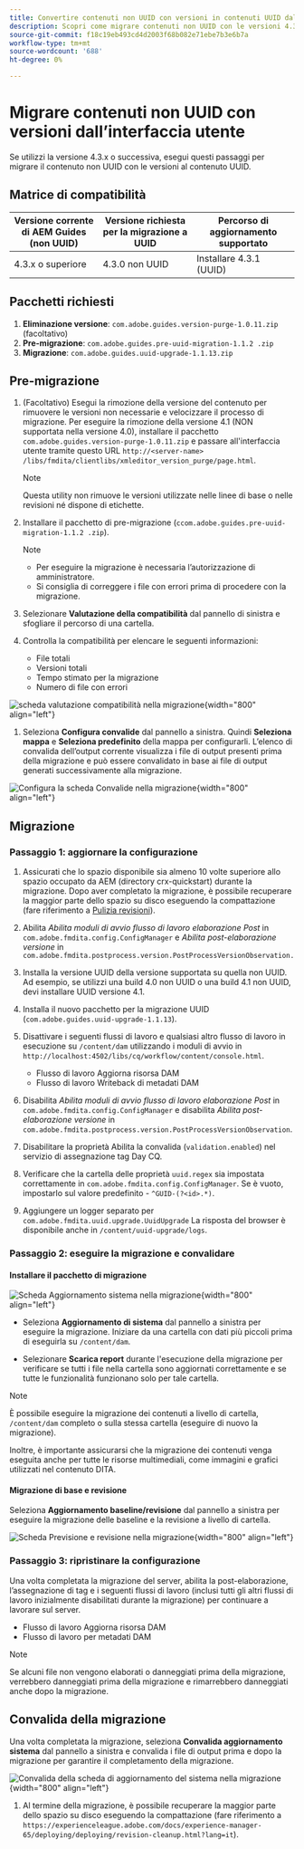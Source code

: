 ```yaml
---
title: Convertire contenuti non UUID con versioni in contenuti UUID dall’interfaccia utente
description: Scopri come migrare contenuti non UUID con le versioni 4.3.x.
source-git-commit: f18c19eb493cd4d2003f68b082e71ebe7b3e6b7a
workflow-type: tm+mt
source-wordcount: '688'
ht-degree: 0%

---
```


# Migrare contenuti non UUID con versioni dall’interfaccia utente

Se utilizzi la versione 4.3.x o successiva, esegui questi passaggi per migrare il contenuto non UUID con le versioni al contenuto UUID.

## Matrice di compatibilità

| Versione corrente di AEM Guides (non UUID) | Versione richiesta per la migrazione a UUID | Percorso di aggiornamento supportato |
|---|---|---|
| 4.3.x o superiore | 4.3.0 non UUID | Installare 4.3.1 (UUID) |

## Pacchetti richiesti

1. **Eliminazione versione**: `com.adobe.guides.version-purge-1.0.11.zip` (facoltativo)
1. **Pre-migrazione**: `com.adobe.guides.pre-uuid-migration-1.1.2 .zip`
1. **Migrazione**: `com.adobe.guides.uuid-upgrade-1.1.13.zip`



## Pre-migrazione

1. (Facoltativo) Esegui la rimozione della versione del contenuto per rimuovere le versioni non necessarie e velocizzare il processo di migrazione. Per eseguire la rimozione della versione 4.1 (NON supportata nella versione 4.0), installare il pacchetto `com.adobe.guides.version-purge-1.0.11.zip` e passare all&#39;interfaccia utente tramite questo URL `http://<server-name> /libs/fmdita/clientlibs/xmleditor_version_purge/page.html`.

   >[!NOTE]
   >
   >Questa utility non rimuove le versioni utilizzate nelle linee di base o nelle revisioni né dispone di etichette.
1. Installare il pacchetto di pre-migrazione (`ccom.adobe.guides.pre-uuid-migration-1.1.2 .zip`).

   >[!NOTE]
   >
   >* Per eseguire la migrazione è necessaria l’autorizzazione di amministratore.
   >* Si consiglia di correggere i file con errori prima di procedere con la migrazione.

1. Selezionare **Valutazione della compatibilità** dal pannello di sinistra e sfogliare il percorso di una cartella.
1. Controlla la compatibilità per elencare le seguenti informazioni:
   * File totali
   * Versioni totali
   * Tempo stimato per la migrazione
   * Numero di file con errori



![scheda valutazione compatibilità nella migrazione](assets/migration-compatibility-assessment.png){width="800" align="left"}


1. Seleziona **Configura convalide** dal pannello a sinistra. Quindi **Seleziona mappa** e **Seleziona predefinito** della mappa per configurarli. L’elenco di convalida dell’output corrente visualizza i file di output presenti prima della migrazione e può essere convalidato in base ai file di output generati successivamente alla migrazione.

![Configura la scheda Convalide nella migrazione](assets/migration-configure-validation.png){width="800" align="left"}




## Migrazione

### Passaggio 1: aggiornare la configurazione

1. Assicurati che lo spazio disponibile sia almeno 10 volte superiore allo spazio occupato da AEM (directory crx-quickstart) durante la migrazione. Dopo aver completato la migrazione, è possibile recuperare la maggior parte dello spazio su disco eseguendo la compattazione (fare riferimento a [Pulizia revisioni](https://experienceleague.adobe.com/docs/experience-manager-65/deploying/deploying/revision-cleanup.html?lang=it)).

1. Abilita *Abilita moduli di avvio flusso di lavoro elaborazione Post* in `com.adobe.fmdita.config.ConfigManager` e *Abilita post-elaborazione versione* in `com.adobe.fmdita.postprocess.version.PostProcessVersionObservation.`

1. Installa la versione UUID della versione supportata su quella non UUID. Ad esempio, se utilizzi una build 4.0 non UUID o una build 4.1 non UUID, devi installare UUID versione 4.1.

1. Installa il nuovo pacchetto per la migrazione UUID (`com.adobe.guides.uuid-upgrade-1.1.13`).

1. Disattivare i seguenti flussi di lavoro e qualsiasi altro flusso di lavoro in esecuzione su `/content/dam` utilizzando i moduli di avvio in `http://localhost:4502/libs/cq/workflow/content/console.html`.

   * Flusso di lavoro Aggiorna risorsa DAM
   * Flusso di lavoro Writeback di metadati DAM

1. Disabilita *Abilita moduli di avvio flusso di lavoro elaborazione Post* in `com.adobe.fmdita.config.ConfigManager` e disabilita *Abilita post-elaborazione versione* in `com.adobe.fmdita.postprocess.version.PostProcessVersionObservation`.

1. Disabilitare la proprietà Abilita la convalida (`validation.enabled`) nel servizio di assegnazione tag Day CQ.

1. Verificare che la cartella delle proprietà `uuid.regex` sia impostata correttamente in `com.adobe.fmdita.config.ConfigManager`. Se è vuoto, impostarlo sul valore predefinito - `^GUID-(?<id>.*)`.
1. Aggiungere un logger separato per `com.adobe.fmdita.uuid.upgrade.UuidUpgrade` La risposta del browser è disponibile anche in `/content/uuid-upgrade/logs`.

### Passaggio 2: eseguire la migrazione e convalidare

#### Installare il pacchetto di migrazione

![Scheda Aggiornamento sistema nella migrazione](assets/migration-system-upgrade.png){width="800" align="left"}

* Seleziona **Aggiornamento di sistema** dal pannello a sinistra per eseguire la migrazione. Iniziare da una cartella con dati più piccoli prima di eseguirla su `/content/dam`.

* Selezionare **Scarica report** durante l&#39;esecuzione della migrazione per verificare se tutti i file nella cartella sono aggiornati correttamente e se tutte le funzionalità funzionano solo per tale cartella.


>[!NOTE]
>
> È possibile eseguire la migrazione dei contenuti a livello di cartella, `/content/dam` completo o sulla stessa cartella (eseguire di nuovo la migrazione).

Inoltre, è importante assicurarsi che la migrazione dei contenuti venga eseguita anche per tutte le risorse multimediali, come immagini e grafici utilizzati nel contenuto DITA.

#### Migrazione di base e revisione

Seleziona **Aggiornamento baseline/revisione** dal pannello a sinistra per eseguire la migrazione delle baseline e la revisione a livello di cartella.

![Scheda Previsione e revisione nella migrazione](assets/migration-baseline-review-upgrade.png){width="800" align="left"}


### Passaggio 3: ripristinare la configurazione

Una volta completata la migrazione del server, abilita la post-elaborazione, l’assegnazione di tag e i seguenti flussi di lavoro (inclusi tutti gli altri flussi di lavoro inizialmente disabilitati durante la migrazione) per continuare a lavorare sul server.

* Flusso di lavoro Aggiorna risorsa DAM
* Flusso di lavoro per metadati DAM

>[!NOTE]
>
>Se alcuni file non vengono elaborati o danneggiati prima della migrazione, verrebbero danneggiati prima della migrazione e rimarrebbero danneggiati anche dopo la migrazione.

## Convalida della migrazione

Una volta completata la migrazione, seleziona **Convalida aggiornamento sistema** dal pannello a sinistra e convalida i file di output prima e dopo la migrazione per garantire il completamento della migrazione.

![Convalida della scheda di aggiornamento del sistema nella migrazione](assets/migration-validate-system-upgrade.png){width="800" align="left"}


1. Al termine della migrazione, è possibile recuperare la maggior parte dello spazio su disco eseguendo la compattazione (fare riferimento a `https://experienceleague.adobe.com/docs/experience-manager-65/deploying/deploying/revision-cleanup.html?lang=it`).

